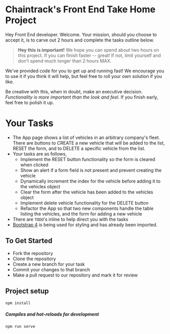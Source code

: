 Chaintrack's Front End Take Home Project
===

Hey Front End developer. Welcome. Your mission, should you choose to accept it, is to carve out 2 hours and complete the tasks outline below.

> **Hey this is important!**
> We hope you can spend about two hours on this project. If you can finish faster -- great! If not, limit yourself and don't spend much longer than 2 hours MAX.

We've provided code for you to get up and running fast!  We encourage you to use it if you think it will help, but feel free to roll your own solution if you like.

Be creative with this, when in doubt, make an executive decision. *Functionality is more important than the look and feel*. If you finish early, feel free to polish it up.

# Your Tasks
* The App page shows a list of vehicles in an arbitrary company's fleet. There are buttons to CREATE a new vehicle that will be added to the list, RESET the form, and to DELETE a specific vehicle from the list.
* Your tasks are as follows,
    * Implement the RESET button functionality so the form is cleared when clicked
    * Show an alert if a form field is not present and prevent creating the vehicle
    * Dynamically increment the index for the vehicle before adding it to the vehicles object
    * Clear the form after the vehicle has been added to the vehicles object
    * Implement delete vehicle functionality for the DELETE button
    * Refactor the App so that two new components handle the table listing the vehicles, and the form for adding a new vehicle
* There are `TODO`'s inline to help direct you with the tasks
* [Bootstrap 4](https://getbootstrap.com/docs/4.0/getting-started/introduction/) is being used for styling and has already been imported.

## To Get Started

* Fork the repository
* Clone the repository
* Create a new branch for your task
* Commit your changes to that branch
* Make a pull request to our repository and mark it for review

## Project setup

```
npm install
```

##### Compiles and hot-reloads for development
```
npm run serve
```
